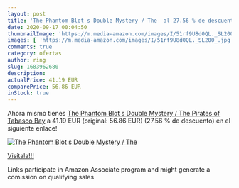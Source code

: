 ```yaml
---
layout: post
title: 'The Phantom Blot s Double Mystery / The  al 27.56 % de descuento'
date: 2020-09-17 00:04:50
thumbnailImage: 'https://m.media-amazon.com/images/I/51rf9U8d0QL._SL200_.jpg'
images: [ 'https://m.media-amazon.com/images/I/51rf9U8d0QL._SL200_.jpg' ]
comments: true
category: ofertas
author: ring
slug: 1683962680
description:
actualPrice: 41.19 EUR
comparePrice: 56.86 EUR
inStock: true
---
```


Ahora mismo tienes [The Phantom Blot s Double Mystery / The Pirates of Tabasco Bay](https://www.amazon.it/dp/1683962680/?tag=tolees00-21) a 41.19 EUR (original: 56.86 EUR) (27.56 %  de descuento) en el siguiente enlace!

[![The Phantom Blot s Double Mystery / The ](https://m.media-amazon.com/images/I/51rf9U8d0QL._SL200_.jpg)](https://www.amazon.it/dp/1683962680/?tag=tolees00-21)

[Visítala!!!](https://www.amazon.it/dp/1683962680/?tag=tolees00-21)

Links participate in Amazon Associate program and might generate a comission on qualifying sales
